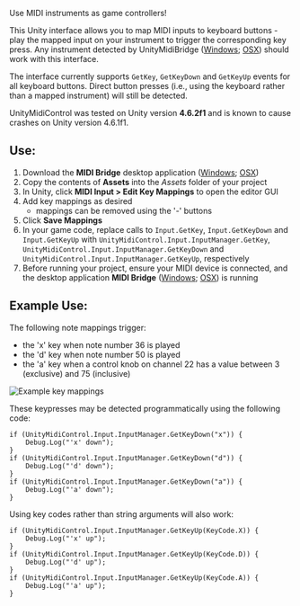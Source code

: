 Use MIDI instruments as game controllers!

This Unity interface allows you to map MIDI inputs to keyboard buttons - play the mapped input on your instrument to trigger the corresponding key press.
Any instrument detected by UnityMidiBridge ([Windows](https://github.com/keijiro/unity-midi-bridge/raw/master/midi-bridge-windows.zip); [OSX](https://github.com/keijiro/unity-midi-bridge/raw/master/midi-bridge-osx.zip)) should work with this interface.

The interface currently supports `GetKey`, `GetKeyDown` and `GetKeyUp` events for all keyboard buttons.
Direct button presses (i.e., using the keyboard rather than a mapped instrument) will still be detected.

UnityMidiControl was tested on Unity version __4.6.2f1__ and is known to cause crashes on Unity version 4.6.1f1.

## Use: ##

1. Download the __MIDI Bridge__ desktop application ([Windows](https://github.com/keijiro/unity-midi-bridge/raw/master/midi-bridge-windows.zip); [OSX](https://github.com/keijiro/unity-midi-bridge/raw/master/midi-bridge-osx.zip))
2. Copy the contents of __Assets__ into the _Assets_ folder of your project
3. In Unity, click __MIDI Input > Edit Key Mappings__ to open the editor GUI
4. Add key mappings as desired
	* mappings can be removed using the '-' buttons
5. Click __Save Mappings__
6. In your game code, replace calls to `Input.GetKey`, `Input.GetKeyDown` and `Input.GetKeyUp` with `UnityMidiControl.Input.InputManager.GetKey`, `UnityMidiControl.Input.InputManager.GetKeyDown` and `UnityMidiControl.Input.InputManager.GetKeyUp`, respectively
7. Before running your project, ensure your MIDI device is connected, and the desktop application __MIDI Bridge__ ([Windows](https://github.com/keijiro/unity-midi-bridge/raw/master/midi-bridge-windows.zip); [OSX](https://github.com/keijiro/unity-midi-bridge/raw/master/midi-bridge-osx.zip)) is running

## Example Use: ##

The following note mappings trigger:

* the 'x' key when note number 36 is played
* the 'd' key when note number 50 is played
* the 'a' key when a control knob on channel 22 has a value between 3 (exclusive) and 75 (inclusive)

![Example key mappings](https://bitbucket.org/charlottepierce/unitymidicontrol/raw/master/screenshot.png)

These keypresses may be detected programmatically using the following code:

	if (UnityMidiControl.Input.InputManager.GetKeyDown("x")) {
		Debug.Log("'x' down");
	}
	if (UnityMidiControl.Input.InputManager.GetKeyDown("d")) {
		Debug.Log("'d' down");
	}
	if (UnityMidiControl.Input.InputManager.GetKeyDown("a")) {
		Debug.Log("'a' down");
	}
	
Using key codes rather than string arguments will also work:

	if (UnityMidiControl.Input.InputManager.GetKeyUp(KeyCode.X)) {
		Debug.Log("'x' up");
	}
	if (UnityMidiControl.Input.InputManager.GetKeyUp(KeyCode.D)) {
		Debug.Log("'d' up");
	}
	if (UnityMidiControl.Input.InputManager.GetKeyUp(KeyCode.A)) {
		Debug.Log("'a' up");
	}